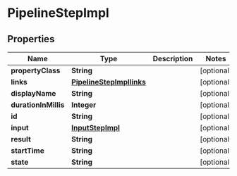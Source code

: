 

# PipelineStepImpl


## Properties

| Name | Type | Description | Notes |
|------------ | ------------- | ------------- | -------------|
|**propertyClass** | **String** |  |  [optional] |
|**links** | [**PipelineStepImpllinks**](PipelineStepImpllinks.md) |  |  [optional] |
|**displayName** | **String** |  |  [optional] |
|**durationInMillis** | **Integer** |  |  [optional] |
|**id** | **String** |  |  [optional] |
|**input** | [**InputStepImpl**](InputStepImpl.md) |  |  [optional] |
|**result** | **String** |  |  [optional] |
|**startTime** | **String** |  |  [optional] |
|**state** | **String** |  |  [optional] |



